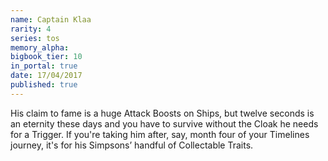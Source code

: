 ```yaml
---
name: Captain Klaa
rarity: 4
series: tos
memory_alpha:
bigbook_tier: 10
in_portal: true
date: 17/04/2017
published: true
---
```


His claim to fame is a huge Attack Boosts on Ships, but twelve seconds is an eternity these days and you have to survive without the Cloak he needs for a Trigger. If you're taking him after, say, month four of your Timelines journey, it's for his Simpsons’ handful of Collectable Traits.

